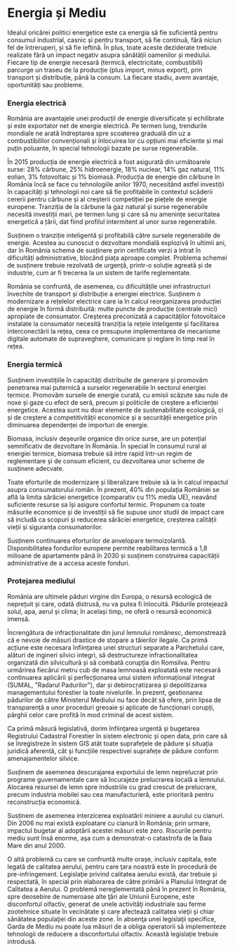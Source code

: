 # Energia și Mediu
Idealul oricărei politici energetice este ca energia să fie suficientă pentru consumul industrial, casnic și pentru transport, să fie continuă, fără niciun fel de întreruperi, și să fie ieftină. În plus, toate aceste deziderate trebuie realizate fără un impact negativ asupra sănătății oamenilor și mediului. Fiecare tip de energie necesară (termică, electricitate, combustibili) parcurge un traseu de la producție (plus import, minus export), prin transport și distribuție, până la consum. La fiecare stadiu, avem avantaje, oportunități sau probleme.

### Energia electrică
România are avantajele unei producții de energie diversificate și echilibrate și este exportator net de energie electrică. Pe termen lung, trendurile mondiale ne arată îndreptarea spre scoaterea graduală din uz a combustibililor convenționali și înlocuirea lor cu opțiuni mai eficiente și mai puțin poluante, în special tehnologii bazate pe surse regenerabile.

În 2015 producția de energie electrică a fost asigurată din următoarele surse: 28% cărbune, 25% hidroenergie, 18% nuclear, 14% gaz natural, 11% eolian, 3% fotovoltaic și 1% biomasă. Producția de energie din cărbune în România încă se face cu tehnologiile anilor 1970, necesitând astfel investiții în capacități și tehnologii noi care să fie profitabile în contextul scăderii cererii pentru cărbune și al creșterii competiției pe piețele de energie europene. Tranziția de la cărbune la gaz natural și surse regenerabile necesită investiții mari, pe termen lung și care să nu amenințe securitatea energetică a țării, dat fiind profilul intermitent al unor surse regenerabile.

Susținem o tranziție inteligentă și profitabilă către sursele regenerabile de energie. Acestea au cunoscut o dezvoltare mondială explozivă în ultimii ani, dar în România schema de susținere prin certificate verzi a intrat în dificultăți administrative, blocând piața aproape complet. Problema schemei de susținere trebuie rezolvată de urgență, printr-o soluție agreată și de industrie, cum ar fi trecerea la un sistem de tarife reglementate.

România se confruntă, de asemenea, cu dificultățile unei infrastructuri învechite de transport și distribuție a energiei electrice. Susținem o modernizare a rețelelor electrice care ia în calcul reorganizarea producției de energie în formă distribuită: multe puncte de producție (centrale mici) apropiate de consumator. Creșterea preconizată a capacităților fotovoltaice instalate la consumator necesită tranziția la rețele inteligente și facilitarea interconectării la rețea, ceea ce presupune implementarea de mecanisme digitale automate de supraveghere, comunicare și reglare în timp real în rețea.

### Energia termică
Susținem investițiile în capacități distribuite de generare și promovăm penetrarea mai puternică a surselor regenerabile în sectorul energiei termice. Promovăm sursele de energie curată, cu emisii scăzute sau nule de noxe și gaze cu efect de seră, precum și politicile de creștere a eficienței energetice. Acestea sunt nu doar elemente de sustenabilitate ecologică, ci și de creștere a competitivității economice și a securității energetice prin diminuarea dependenței de importuri de energie.

Biomasa, inclusiv deșeurile organice din orice surse, are un potențial semnificativ de dezvoltare în România. În special în consumul rural al energiei termice, biomasa trebuie să intre rapid într-un regim de reglementare și de consum eficient, cu dezvoltarea unor scheme de susținere adecvate.

Toate eforturile de modernizare și liberalizare trebuie să ia în calcul impactul asupra consumatorului român. În prezent, 40% din populația României se află la limita sărăciei energetice (comparativ cu 11% media UE), neavând suficiente resurse sa își asigure confortul termic. Propunem ca toate măsurile economice și de investiții să fie supuse unor studii de impact care să includă ca scopuri și reducerea sărăciei energetice, creșterea calității vieții și siguranța consumatorilor.

Susținem continuarea eforturilor de anvelopare termoizolantă. Disponibilitatea fondurilor europene permite reabilitarea termică a 1,8 milioane de apartamente până în 2030 și susținem construirea capacității administrative de a accesa aceste fonduri.

### Protejarea mediului
România are ultimele păduri virgine din Europa, o resursă ecologică de neprețuit și care, odată distrusă, nu va putea fi înlocuită. Pădurile protejează solul, apa, aerul și clima; în același timp, ne oferă o resursă economică imensă.

Încrengătura de infracționalitate din jurul lemnului românesc, demonstrează că e nevoie de măsuri drastice de stopare a tăierilor ilegale. Ca primă acțiune este necesara înființarea unei structuri separate a Parchetului care, alături de ingineri silvici integri, să destructureze infractionalitatea organizată din silvicultură și să combată corupția din Romsilva. Pentru urmărirea fiecărui metru cub de masa lemnoasă exploatată este necesară continuarea aplicării și perfecționarea unui sistem informațional integrat (SUMAL, "Radarul Padurilor"), dar și debirocratizarea și depolitizarea managementului forestier la toate nivelurile. În prezent, gestionarea pădurilor de către Ministerul Mediului nu face decât să ofere, prin lipsa de transparență a unor proceduri greoaie și aplicate de funcționari corupți, pârghii celor care profită în mod criminal de acest sistem.

Ca primă măsură legislativă, dorim înființarea urgentă și bugetarea Registrului Cadastral Forestier în sistem electronic și open data, prin care să se înregistreze în sistem GIS atât toate suprafețele de pădure și situația juridică aferentă, cât și funcțiile respectivei suprafețe de pădure conform amenajamentelor silvice.

Susținem de asemenea descurajarea exportului de lemn neprelucrat prin programe guvernamentale care să încurajeze prelucrarea locală a lemnului. Alocarea resursei de lemn spre industriile cu grad crescut de prelucrare, precum industria mobilei sau cea manufacturieră, este prioritară pentru reconstrucția economică.

Susținem de asemenea interzicerea exploatării miniere a aurului cu cianuri. Din 2006 nu mai există exploatare cu cianură în România; prin urmare, impactul bugetar al adoptării acestei măsuri este zero. Riscurile pentru mediu sunt însă enorme, aşa cum a demonstrat-o catastrofa de la Baia Mare din anul 2000.

O altă problemă cu care se confruntă multe orașe, inclusiv capitala, este legată de calitatea aerului, pentru care ţara noastră este în procedură de pre-infringement. Legislaţie privind calitatea aerului există, dar trebuie și respectată, în special prin elaborarea de către primării a Planului Integrat de Calitatea a Aerului. O problemă nereglementată până în prezent în România, spre deosebire de numeroase alte ţări ale Uniunii Europene, este disconfortul olfactiv, generat de unele activităţi industriale sau ferme zootehnice situate în vecinătate și care afectează calitatea vieţii și chiar sănătatea populaţiei din aceste zone. În absenţa unei legislaţii specifice, Garda de Mediu nu poate lua măsuri de a obliga operatorii să implementeze tehnologii de reducere a disconfortului olfactiv. Această legislație trebuie introdusă.
